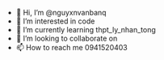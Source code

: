 - 👋 Hi, I’m @nguyxnvanbanq
- 👀 I’m interested in code
- 🌱 I’m currently learning thpt_ly_nhan_tong
- 💞️ I’m looking to collaborate on
- 📫 How to reach me 0941520403

<!---
nguyxnvanbanq/nguyxnvanbanq is a ✨ special ✨ repository because its `README.md` (this file) appears on your GitHub profile.
You can click the Preview link to take a look at your changes.
--->
